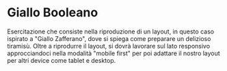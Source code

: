 # Giallo Booleano

Esercitazione che consiste nella riproduzione di un layout, in questo caso ispirato a "Giallo Zafferano", dove si spiega come preparare un delizioso tiramisù. Oltre a riprodurre il layout, si dovrà lavorare sul lato responsivo approcciandoci nella modalità "mobile first" per poi adattare il nostro layout per altri device come tablet e desktop.